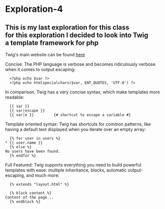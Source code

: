 # Exploration-4

## This is my last exploration for this class<br>for this exploration I decided to look into Twig<br>a template framework for php

Twig's main website can be found [here](https://twig.symfony.com)

Concise: The PHP language is verbose and becomes ridiculously verbose when it comes to output escaping:

      <?php echo $var ?>
      <?php echo htmlspecialchars($var, ENT_QUOTES, 'UTF-8') ?>
      
In comparison, Twig has a very concise syntax, which make templates more readable:

      {{ var }}
      {{ var|escape }}
      {{ var|e }}         {# shortcut to escape a variable #}
      
Template oriented syntax: Twig has shortcuts for common patterns, like having a default text displayed when you iterate over an empty array:

      {% for user in users %}
    * {{ user.name }}
      {% else %}
    No users have been found.
      {% endfor %}
      
Full Featured: Twig supports everything you need to build powerful templates with ease: multiple inheritance, blocks, automatic output-escaping, and much more:

      {% extends "layout.html" %}

      {% block content %}
    Content of the page...
      {% endblock %}
   

